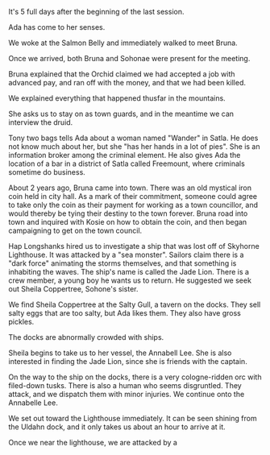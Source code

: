 <!-- TITLE: 2018-10-29 -->
<!-- SUBTITLE: The session of 2018-10-29 Earth, 3789-08-19 Ulpha -->

It's 5 full days after the beginning of the last session.

Ada has come to her senses.

We woke at the Salmon Belly and immediately walked to meet Bruna.

Once we arrived, both Bruna and Sohonae were present for the meeting.

Bruna explained that the Orchid claimed we had accepted a job with advanced pay, and ran off with the money, and that we had been killed.

We explained everything that happened thusfar in the mountains.

She asks us to stay on as town guards, and in the meantime we can interview the druid.

Tony two bags tells Ada about a woman named "Wander" in Satla. He does not know much about her, but she "has her hands in a lot of pies". She is an information broker among the criminal element. He also gives Ada the location of a bar in a district of Satla called Freemount, where criminals sometime do business.														

About 2 years ago, Bruna came into town. There was an old mystical iron coin held in city hall. As a mark of their commitment, someone could agree to take only the coin as their payment for working as a town councillor, and would thereby be tying their destiny to the town forever. Bruna road into town and inquired with Kosie on how to obtain the coin, and then began campaigning to get on the town council.

Hap Longshanks hired us to investigate a ship that was lost off of Skyhorne Lighthouse. It was attacked by a "sea monster". Sailors claim there is a "dark force" animating the storms themselves, and that something is inhabiting the waves. The ship's name is called the Jade Lion. There is a crew member, a young boy he wants us to return. He suggested we seek out Sheila Coppertree, Sohone's sister.

We find Sheila Coppertree at the Salty Gull, a tavern on the docks. They sell salty eggs that are too salty, but Ada likes them. They also have gross pickles.

The docks are abnormally crowded with ships.

Sheila begins to take us to her vessel, the Annabell Lee. She is also interested in finding the Jade Lion, since she is friends with the captain.														

On the way to the ship on the docks, there is a very cologne-ridden orc with filed-down tusks. There is also a human who seems disgruntled. They attack, and we dispatch them with minor injuries. We continue onto the Annabelle Lee.

We set out toward the Lighthouse immediately. It can be seen shining from the Uldahn dock, and it only takes us about an hour to arrive at it.

Once we near the lighthouse, we are attacked by a 